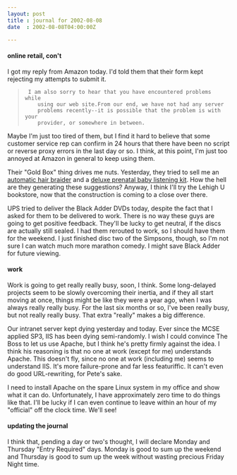 ```yaml
---
layout: post
title : journal for 2002-08-08
date  : 2002-08-08T04:00:00Z

---
```

<h4>online retail, con't</h4>I got my reply from Amazon today.  I'd told them that their form kept rejecting my attempts to submit it.

<blockquote>
<pre><code>	I am also sorry to hear that you have encountered problems while
	using our web site.From our end, we have not had any server
	problems recently--it is possible that the problem is with your
	provider, or somewhere in between.
</code></pre>

</blockquote>

Maybe I'm just too tired of them, but I find it hard to believe that some customer service rep can confirm in 24 hours that there have been no script or reverse proxy errors in the last day or so.  I think, at this point, I'm just too annoyed at Amazon in general to keep using them.  

Their "Gold Box" thing drives me nuts.  Yesterday, they tried to sell me an <a href='http://www.amazon.com/exec/obidos/tg/stores/detail/-/kitchen/B00005JJ8T'>automatic hair braider</a> and a <a href='http://www.amazon.com/exec/obidos/ASIN/b000056jhm'>deluxe prenatal baby listening kit</a>.  How the hell are they generating these suggestions? Anyway, I think I'll try the Lehigh U bookstore, now that the construction is coming to a close over there.

UPS tried to deliver the Black Adder DVDs today, despite the fact that I asked for them to be delivered to work.  There is no way these guys are going to get positive feedback.  They'll be lucky to get neutral, if the discs are actually still sealed.  I had them rerouted to work, so I should have them for the weekend.  I just finished disc two of the Simpsons, though, so I'm not sure I can watch much more marathon comedy.  I might save Black Adder for future viewing.<h4>work</h4>Work is going to get really really busy, soon, I think.  Some long-delayed projects seem to be slowly overcoming their inertia, and if they all start moving at once, things might be like they were a year ago, when I was always really really busy.  For the last six months or so, I've been really busy, but not really really busy.  That extra "really" makes a big difference.

Our intranet server kept dying yesterday and today.  Ever since the MCSE applied SP3, IIS has been dying semi-randomly.  I wish I could convince The Boss to let us use Apache, but I think he's pretty firmly against the idea.  I think his reasoning is that no one at work (except for me) understands Apache. This doesn't fly, since no one at work (including me) seems to understand IIS. It's more failure-prone and far less featuriffic.  It can't even do good URL-rewriting, for Pete's sake.

I need to install Apache on the spare Linux system in my office and show what it can do.  Unfortunately, I have approximately zero time to do things like that.  I'll be lucky if I can even continue to leave within an hour of my "official" off the clock time.  We'll see!<h4>updating the journal</h4>I think that, pending a day or two's thought, I will declare Monday and Thursday "Entry Required" days.  Monday is good to sum up the weekend and Thursday is good to sum up the week without wasting precious Friday Night time.

